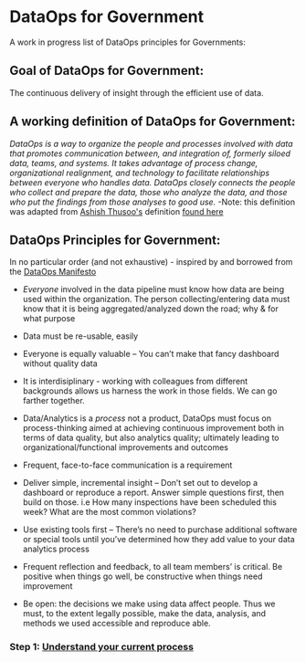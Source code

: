 # DataOps for Government
A work in progress list of DataOps principles for Governments:
## Goal of DataOps for Government:
The continuous delivery of insight through the efficient use of data.

## A working definition of DataOps for Government:
*DataOps is a way to organize the people and processes involved with data that promotes communication between, and integration of, formerly siloed data, teams, and systems. It takes advantage of process change, organizational realignment, and technology to facilitate relationships between everyone who handles data. DataOps closely connects the people who collect and prepare the data, those who analyze the data, and those who put the findings from those analyses to good use.*
-Note: this definition was adapted from [Ashish Thusoo's](https://twitter.com/ashishthusoo?lang=en) definition [found here](http://www.zdnet.com/article/dataops-changing-the-world-one-organization-at-a-time/)



## DataOps Principles for Government:
In no particular order (and not exhaustive) - inspired by and borrowed from the [DataOps Manifesto](http://dataopsmanifesto.org/)

* *Everyone* involved in the data pipeline must know how data are being used within the organization. The person collecting/entering data must know that it is being aggregated/analyzed down the road; why & for what purpose

* Data must be re-usable, easily

* Everyone is equally valuable – You can’t make that fancy dashboard without quality data

* It is interdisiplinary - working with colleagues from different backgrounds allows us harness the work in those fields. We can go farther together.

* Data/Analytics is a *process* not a product, DataOps must focus on process-thinking aimed at achieving continuous improvement both in  terms of data quality, but also analytics quality; ultimately leading to organizational/functional improvements and outcomes

* Frequent, face-to-face communication is a requirement

* Deliver simple, incremental insight – Don’t set out to develop a dashboard or reproduce a report. Answer simple questions first, then  build on those. i.e How many inspections have been scheduled this week? What are the most common violations? 

* Use existing tools first – There’s no need to purchase additional software or special tools until you’ve determined how they add value to your data analytics process

* Frequent reflection and feedback, to all team members’ is critical. Be positive when things go well, be constructive when things need improvement

* Be open: the decisions we make using data affect people. Thus we must, to the extent legally possible, make the data, analysis, and methods we used accessible and reproduce able. 


### Step 1: [Understand your current process](howto/process_mapping.md)
